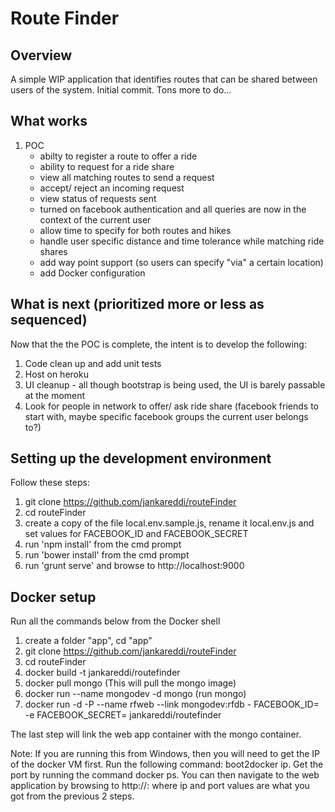 Route Finder
==========

## Overview
A simple WIP application that identifies routes that can be shared between users of the system. Initial commit. Tons more to do...

## What works
1. POC
    * abilty to register a route to offer a ride
    * ability to request for a ride share
    * view all matching routes to send a request
    * accept/ reject an incoming request
    * view status of requests sent
    * turned on facebook authentication and all queries are now in the context of the current user
    * allow time to specify for both routes and hikes
    * handle user specific distance and time tolerance while matching ride shares
    * add way point support (so users can specify "via" a certain location)
    * add Docker configuration

## What is next (prioritized more or less as sequenced)
Now that the the POC is complete, the intent is to develop the following:

1. Code clean up and add unit tests 
2. Host on heroku
3. UI cleanup - all though bootstrap is being used, the UI is barely passable at the moment
4. Look for people in network to offer/ ask ride share (facebook friends to start with, maybe specific facebook groups the current user belongs to?)

## Setting up the development environment
Follow these steps:

1. git clone https://github.com/jankareddi/routeFinder
2. cd routeFinder
3. create a copy of the file local.env.sample.js, rename it local.env.js and set values for FACEBOOK_ID  and FACEBOOK_SECRET
4. run 'npm install' from the cmd prompt
5. run 'bower install' from the cmd prompt
6. run 'grunt serve' and browse to http://localhost:9000

## Docker setup
Run all the commands below from the Docker shell

1. create a folder "app", cd "app"
2. git clone https://github.com/jankareddi/routeFinder
3. cd routeFinder
4. docker build -t jankareddi/routefinder
5. docker pull mongo (This will pull the mongo image)
6. docker run --name mongodev -d mongo (run mongo)
7. docker run -d -P --name rfweb --link mongodev:rfdb - FACEBOOK_ID=<id> -e FACEBOOK_SECRET=<secret> jankareddi/routefinder

The last step will link the web app container with the mongo container.

Note: If you are running this from Windows, then you will need to get the IP of the docker VM first. Run the following command: boot2docker ip. Get the port by running the command docker ps. You can then navigate to the web application by browsing to http://<ip>:<port> where ip and port values are what you got from the previous 2 steps.
